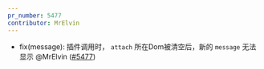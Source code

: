 ```yaml
---
pr_number: 5477
contributor: MrElvin
---
```


- fix(message): 插件调用时， `attach` 所在Dom被清空后，新的 `message` 无法显示 @MrElvin ([#5477](https://github.com/Tencent/tdesign-vue-next/pull/5477))
